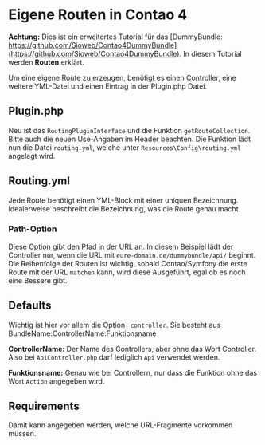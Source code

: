 # Eigene Routen in Contao 4

**Achtung:** Dies ist ein erweitertes Tutorial für das [DummyBundle: https://github.com/Sioweb/Contao4DummyBundle](https://github.com/Sioweb/Contao4DummyBundle). In diesem Tutorial werden **Routen** erklärt.

Um eine eigene Route zu erzeugen, benötigt es einen Controller, eine weitere YML-Datei und einen Eintrag in der Plugin.php Datei.

## Plugin.php

Neu ist das `RoutingPluginInterface` und die Funktion `getRouteCollection`. Bitte auch die neuen Use-Angaben im Header beachten. Die Funktion lädt nun die Datei `routing.yml`, welche unter `Resources\Config\routing.yml` angelegt wird.

## Routing.yml

Jede Route benötigt einen YML-Block mit einer uniquen Bezeichnung. Idealerweise beschreibt die Bezeichnung, was die Route genau macht.

### Path-Option

Diese Option gibt den Pfad in der URL an. In diesem Beispiel lädt der Controller nur, wenn die URL mit `eure-domain.de/dummybundle/api/` beginnt. Die Reihenfolge der Routen ist wichtig, sobald Contao/Symfony die erste Route mit der URL `matchen` kann, wird diese Ausgeführt, egal ob  es noch eine Bessere gibt.

## Defaults

Wichtig ist hier vor allem die Option `_controller`. Sie besteht aus BundleName:ControllerName:Funktionsname

**ControllerName:** Der Name des Controllers, aber ohne das Wort Controller. Also bei `ApiController.php` darf lediglich `Api` verwendet werden.

**Funktionsname:** Genau wie bei Controllern, nur dass die Funktion ohne das Wort `Action` angegeben wird.

## Requirements

Damit kann angegeben werden, welche URL-Fragmente vorkommen müssen.
